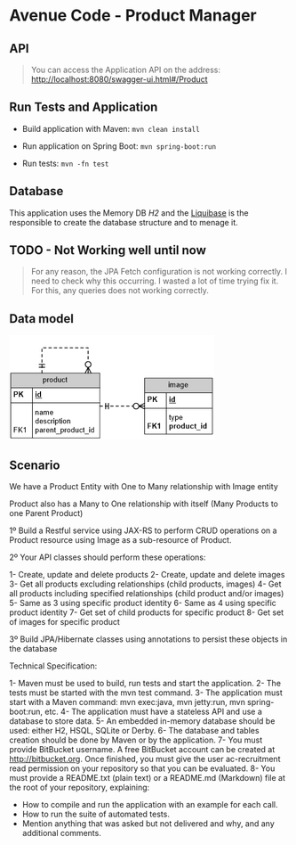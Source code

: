 # Avenue Code - Product Manager

## API

> You can access the Application API on the address: [http://localhost:8080/swagger-ui.html#/Product](http://localhost:8080/swagger-ui.html#/Product)

## Run Tests and Application

- Build application with Maven: ```mvn clean install```

- Run application on Spring Boot: ```mvn spring-boot:run```

- Run tests: ```mvn -fn test```

## Database

This application uses the Memory DB *H2* and the [Liquibase](http://www.liquibase.org/) is the responsible to create the database structure and to menage it.

## TODO - Not Working well until now

> For any reason, the JPA Fetch configuration is not working correctly. 
> I need to check why this occurring. 
> I wasted a lot of time trying fix it. 
> For this, any queries does not working correctly.

## Data model

![alt text](readme/img/image002.png "Model")

## Scenario

We have a Product Entity with One to Many relationship with Image entity

Product also has a Many to One relationship with itself (Many Products to one Parent Product) 

1º Build a Restful service using JAX-RS to perform CRUD operations on a Product resource using Image as a sub-resource of Product.

2º Your API classes should perform these operations:

1- Create, update and delete products
2- Create, update and delete images
3- Get all products excluding relationships (child products, images) 
4- Get all products including specified relationships (child product and/or images) 
5- Same as 3 using specific product identity 
6- Same as 4 using specific product identity 
7- Get set of child products for specific product 
8- Get set of images for specific product


3º Build JPA/Hibernate classes using annotations to persist these objects in the database 

Technical Specification:

1- Maven must be used to build, run tests and start the application.
2- The tests must be started with the mvn test command.
3- The application must start with a Maven command: mvn exec:java, mvn jetty:run, mvn spring-boot:run, etc.
4- The application must have a stateless API and use a database to store data.
5- An embedded in-memory database should be used: either H2, HSQL, SQLite or Derby.
6- The database and tables creation should be done by Maven or by the application.
7- You must provide BitBucket username. A free BitBucket account can be created at http://bitbucket.org. Once finished, you must give the user ac-recruitment read permission on your repository so that you can be evaluated. 
8- You must provide a README.txt (plain text) or a README.md (Markdown) file at the root of your repository, explaining:
- How to compile and run the application with an example for each call.
- How to run the suite of automated tests.
- Mention anything that was asked but not delivered and why, and any additional comments.